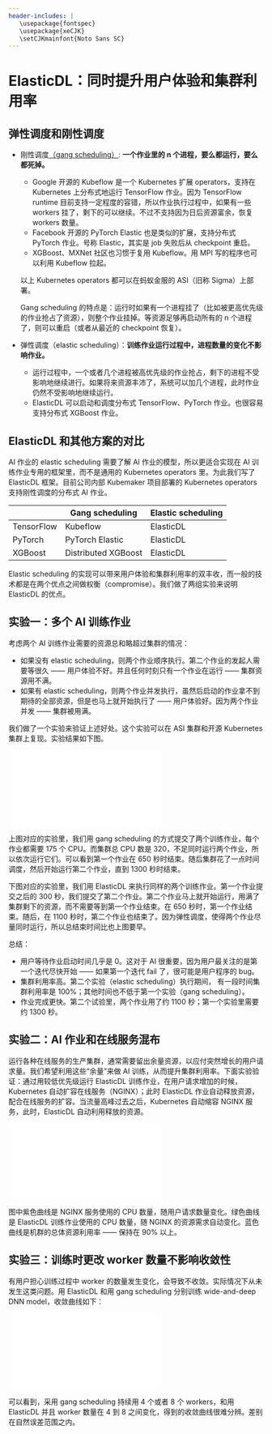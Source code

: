 ```yaml
---
header-includes: |
   \usepackage{fontspec} 
   \usepackage{xeCJK} 
   \setCJKmainfont{Noto Sans SC}
---
```


# ElasticDL：同时提升用户体验和集群利用率

## 弹性调度和刚性调度

- 刚性调度[（gang scheduling）](https://en.wikipedia.org/wiki/Gang_scheduling): **一个作业里的 n 个进程，要么都运行，要么都死掉。**

  - Google 开源的 Kubeflow 是一个 Kubernetes 扩展 operators，支持在 Kubernetes 上分布式地运行 TensorFlow 作业。因为 TensorFlow runtime 目前支持一定程度的容错，所以作业执行过程中，如果有一些 workers 挂了，剩下的可以继续。不过不支持因为日后资源富余，恢复 workers 数量。
  - Facebook 开源的 PyTorch Elastic 也是类似的扩展，支持分布式 PyTorch 作业。号称 Elastic，其实是 job 失败后从 checkpoint 重启。
  - XGBoost、MXNet 社区也习惯于复用 Kubeflow。用 MPI 写的程序也可以利用 Kubeflow 拉起。
  
  以上 Kubernetes operators 都可以在蚂蚁金服的 ASI（旧称 Sigma）上部署。

  Gang scheduling 的特点是：运行时如果有一个进程挂了（比如被更高优先级的作业抢占了资源），则整个作业挂掉。等资源足够再启动所有的 n 个进程了，则可以重启（或者从最近的 checkpoint 恢复）。
  
- 弹性调度（elastic scheduling）：**训练作业运行过程中，进程数量的变化不影响作业。**

  - 运行过程中，一个或者几个进程被高优先级的作业抢占，剩下的进程不受影响地继续进行。如果将来资源丰沛了，系统可以加几个进程，此时作业仍然不受影响地继续运行。
  - ElasticDL 可以启动和调度分布式 TensorFlow、PyTorch 作业。也很容易支持分布式 XGBoost 作业。


## ElasticDL 和其他方案的对比

AI 作业的 elastic scheduling 需要了解 AI 作业的模型，所以更适合实现在 AI 训练作业专用的框架里，而不是通用的 Kubernetes operators 里。为此我们写了 ElasticDL 框架。目前公司内部 Kubemaker 项目部署的 Kubernetes operators 支持刚性调度的分布式 AI 作业。


|             | Gang scheduling | Elastic scheduling |
|-------------|-----------------|--------------------|
| TensorFlow  | Kubeflow        | ElasticDL          |
| PyTorch     | PyTorch Elastic | ElasticDL          |
| XGBoost     | Distributed XGBoost | ElasticDL      |

Elastic scheduling 的实现可以带来用户体验和集群利用率的双丰收，而一般的技术都是在两个优点之间做权衡（compromise）。我们做了两组实验来说明 ElasticDL 的优点。


## 实验一：多个 AI 训练作业

考虑两个 AI 训练作业需要的资源总和略超过集群的情况：

- 如果没有 elastic scheduling，则两个作业顺序执行。第二个作业的发起人需要等很久 —— 用户体验不好。并且任何时刻只有一个作业在运行 —— 集群资源用不满。
- 如果有 elastic scheduling，则两个作业并发执行，虽然后启动的作业拿不到期待的全部资源，但是也马上就开始执行了 —— 用户体验好。因为两个作业并发 —— 集群被用满。

我们做了一个实验来验证上述好处。这个实验可以在 ASI 集群和开源 Kubernetes 集群上复现。实验结果如下图。

![](./data/1.pdf)

上图对应的实验里，我们用 gang scheduling 的方式提交了两个训练作业，每个作业都需要 175 个 CPU。而集群总 CPU 数是 320，不足同时运行两个作业，所以依次运行它们。可以看到第一个作业在 650 秒时结束。随后集群花了一点时间调度，然后开始运行第二个作业，直到 1300 秒时结束。

下图对应的实验里，我们用 ElasticDL 来执行同样的两个训练作业。第一个作业提交之后的 300 秒，我们提交了第二个作业。第二个作业马上就开始运行，用满了集群剩下的资源，而不需要等到第一个作业结束。在 650 秒时，第一个作业结束。随后，在 1100 秒时，第二个作业也结束了。因为弹性调度，使得两个作业尽量同时运行，所以总结束时间比也上图要早。

总结：

- 用户等待作业启动时间几乎是 0。这对于 AI 很重要，因为用户最关注的是第一个迭代尽快开始 —— 如果第一个迭代 fail 了，很可能是用户程序的 bug。
- 集群利用率高。第二个实验（elastic scheduling）执行期间， 有一段时间集群利用率是 100%；其他时间也不低于第一个实验（gang scheduling）。
- 作业完成更快。第二个试验里，两个作业用了约 1100 秒；第一个实验里需要约 1300 秒。


## 实验二：AI 作业和在线服务混布

运行各种在线服务的生产集群，通常需要留出余量资源，以应付突然增长的用户请求量。我们希望利用这些“余量”来做 AI 训练，从而提升集群利用率。下面实验验证：通过用较低优先级运行 ElasticDL 训练作业，在用户请求增加的时候，Kubernetes 自动扩容在线服务（NGINX）；此时 ElasticDL 作业自动释放资源，配合在线服务的扩容。当流量高峰过去之后，Kubernetes 自动缩容 NGINX 服务，此时，ElasticDL 自动利用释放的资源。

![](./data/2.pdf)

图中紫色曲线是 NGINX 服务使用的 CPU 数量，随用户请求数量变化。绿色曲线是 ElasticDL 训练作业使用的 CPU 数量，随 NGINX 的资源需求自动变化。蓝色曲线是机群的总体资源利用率 —— 保持在 90% 以上。


## 实验三：训练时更改 worker 数量不影响收敛性

有用户担心训练过程中 worker 的数量发生变化，会导致不收敛。实际情况下从未发生这类问题。用 ElasticDL 和用 gang scheduling 分别训练 wide-and-deep DNN model，收敛曲线如下：

![](./data/3.pdf)

可以看到，采用 gang scheduling 持续用 4 个或者 8 个 workers，和用 ElasticDL 并且 worker 数量在 4 到 8 之间变化，得到的收敛曲线很难分辨。差别在自然误差范围之内。
